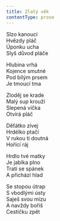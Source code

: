 ```yaml
---
title: Zlatý věk
contentType: prose
---
```


<section>

Slzo kanoucí  
Hvězdy pláč  
Úponku ucha  
Slyš důvod pláče

Hlubina vrhá  
Kojence smutné  
Pod bílým prsem  
Je tmoucí tma

Zloděj se krade  
Malý sup krouží  
Slepená víčka  
Otvírá pláč

Děťátko zívej  
Hrdélko ptačí  
V rukou ti doutná  
Hořící ráj

Hrdlo tvé matky  
Je jablka plno  
Tratí se spánek  
A přichází hlad

Se stopou útrap  
S vbodlými ústy  
Saješ svou mízu  
A navždy boříš  
Cestičku zpět

</section>
